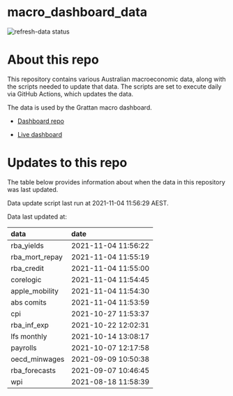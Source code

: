 
<!-- README.md is generated from README.Rmd. Please edit that file -->

# macro\_dashboard\_data

<!-- badges: start -->

![refresh-data
status](https://github.com/grattan/macro_dashboard_data/workflows/refresh-data/badge.svg)

<!-- badges: end -->

# About this repo

This repository contains various Australian macroeconomic data, along
with the scripts needed to update that data. The scripts are set to
execute daily via GitHub Actions, which updates the data.

The data is used by the Grattan macro dashboard.

  - [Dashboard repo](https://github.com/grattan/macrodashboard)

  - [Live dashboard](https://mattcowgill.shinyapps.io/macrodashboard/)

# Updates to this repo

The table below provides information about when the data in this
repository was last updated.

Data update script last run at 2021-11-04 11:56:29 AEST.

Data last updated at:

| data             | date                |
| :--------------- | :------------------ |
| rba\_yields      | 2021-11-04 11:56:22 |
| rba\_mort\_repay | 2021-11-04 11:55:19 |
| rba\_credit      | 2021-11-04 11:55:00 |
| corelogic        | 2021-11-04 11:54:45 |
| apple\_mobility  | 2021-11-04 11:54:30 |
| abs comits       | 2021-11-04 11:53:59 |
| cpi              | 2021-10-27 11:53:37 |
| rba\_inf\_exp    | 2021-10-22 12:02:31 |
| lfs monthly      | 2021-10-14 13:08:17 |
| payrolls         | 2021-10-07 12:17:58 |
| oecd\_minwages   | 2021-09-09 10:50:38 |
| rba\_forecasts   | 2021-09-07 10:46:45 |
| wpi              | 2021-08-18 11:58:39 |
